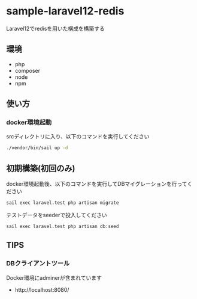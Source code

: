 # sample-laravel12-redis

Laravel12でredisを用いた構成を構築する

## 環境

- php
- composer
- node
- npm

## 使い方

### docker環境起動

srcディレクトリに入り、以下のコマンドを実行してください

```bash
./vendor/bin/sail up -d
```

## 初期構築(初回のみ)

docker環境起動後、以下のコマンドを実行してDBマイグレーションを行ってください

```bash
sail exec laravel.test php artisan migrate
```

テストデータをseederで投入してください

```bash
sail exec laravel.test php artisan db:seed
```

## TIPS

### DBクライアントツール

Docker環境にadminerが含まれています
- http://localhost:8080/

